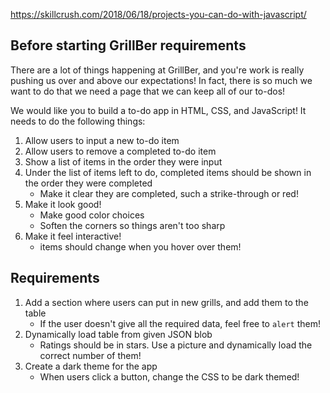 https://skillcrush.com/2018/06/18/projects-you-can-do-with-javascript/

## Before starting GrillBer requirements

There are a lot of things happening at GrillBer, and you're work is really pushing us over and above our expectations! In fact, there is so much we want to do that we need a page that we can keep all of our to-dos!

We would like you to build a to-do app in HTML, CSS, and JavaScript! It needs to do the following things:

1. Allow users to input a new to-do item
1. Allow users to remove a completed to-do item
1. Show a list of items in the order they were input
1. Under the list of items left to do, completed items should be shown in the order they were completed
    - Make it clear they are completed, such a strike-through or red!
1. Make it look good!
    - Make good color choices
    - Soften the corners so things aren't too sharp
1. Make it feel interactive! 
    - items should change when you hover over them!

## Requirements

1. Add a section where users can put in new grills, and add them to the table
    - If the user doesn't give all the required data, feel free to `alert` them!
1. Dynamically load table from given JSON blob
    - Ratings should be in stars. Use a picture and dynamically load the correct number of them!
1. Create a dark theme for the app
    - When users click a button, change the CSS to be dark themed!